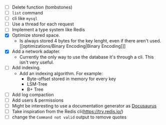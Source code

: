 - [ ] Delete function (tombstones)
- [ ] `list` command
- [ ] cli like `mysql`
- [ ] Use a thread for each request
- [ ] Implement a type system like Redis
- [X] Optimize stored space. 
    - Is always stored 4 bytes for the key lenght, even if there aren't used. [[optimizations/Binary Encoding|Binary Encoding]]]
- [X] Add a network adapter.
    - Currently the only way to use the database it's through a cli. This isn't very useful.
- [ ] Add indexing.
    - Add an indexing algorithm. For example:
        - Byte-offset stored in memory for every key
        - LSM-Tree
        - B+ Tree
- [ ] Add log compaction
- [ ] Add users & permissions
- [ ] Might be interesting to use a documentation generator as [Docusaurus](https://docusaurus.io/)
- [ ] Take inspiration from the Redis cli(https://try.redis.io/)
- [ ] change the `Command not valid` output to remove quotes
